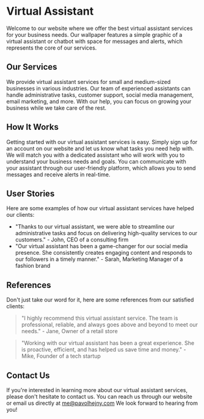 <!--font:Barlow Condensed-->

# Virtual Assistant

Welcome to our website where we offer the best virtual assistant services for your business needs. Our wallpaper features a simple graphic of a virtual assistant or chatbot with space for messages and alerts, which represents the core of our services.

## Our Services

We provide virtual assistant services for small and medium-sized businesses in various industries. Our team of experienced assistants can handle administrative tasks, customer support, social media management, email marketing, and more. With our help, you can focus on growing your business while we take care of the rest.

## How It Works

Getting started with our virtual assistant services is easy. Simply sign up for an account on our website and let us know what tasks you need help with. We will match you with a dedicated assistant who will work with you to understand your business needs and goals. You can communicate with your assistant through our user-friendly platform, which allows you to send messages and receive alerts in real-time.

## User Stories

Here are some examples of how our virtual assistant services have helped our clients:

-   "Thanks to our virtual assistant, we were able to streamline our administrative tasks and focus on delivering high-quality services to our customers." - John, CEO of a consulting firm
-   "Our virtual assistant has been a game-changer for our social media presence. She consistently creates engaging content and responds to our followers in a timely manner." - Sarah, Marketing Manager of a fashion brand

## References

Don't just take our word for it, here are some references from our satisfied clients:

> "I highly recommend this virtual assistant service. The team is professional, reliable, and always goes above and beyond to meet our needs." - Jane, Owner of a retail store

> "Working with our virtual assistant has been a great experience. She is proactive, efficient, and has helped us save time and money." - Mike, Founder of a tech startup

## Contact Us

If you're interested in learning more about our virtual assistant services, please don't hesitate to contact us. You can reach us through our website or email us directly at me@pavolhejny.com We look forward to hearing from you!

<!--

Write me content for website with wallpaper which alt text is:

"A wallpaper with a simple graphic of a virtual assistant or chatbot, with space for messages and alerts."

The name/title of the page should not be 1:1 copy of the alt text but rather a real content of the website which is using this wallpaper.

- Use markdown format
- Start with heading
- Heading should be short and concise
- The content should look like a real website
- The website should not be about the wallpaper, wallpaper is just a related background
- Heading should be contain work "wallpaper" or "background"
- Include real sections like references, contact, user stories, etc. use things relevant to the page purpose.
- Feel free to use structure like headings, bullets, numbering, blockquotes, paragraphs, horizontal lines, etc.
- You can use formatting like bold or _italic_
- You can include UTF-8 emojis
- Links should be only #hash anchors (and you can refer to the document itself)
- Do not include images


---


# Virtual Assistant for Your Business

Welcome to our website where we offer the best virtual assistant services for your business needs. Our wallpaper features a simple graphic of a virtual assistant or chatbot with space for messages and alerts, which represents the core of our services.

## Our Services

We provide virtual assistant services for small and medium-sized businesses in various industries. Our team of experienced assistants can handle administrative tasks, customer support, social media management, email marketing, and more. With our help, you can focus on growing your business while we take care of the rest.

## How It Works

Getting started with our virtual assistant services is easy. Simply sign up for an account on our website and let us know what tasks you need help with. We will match you with a dedicated assistant who will work with you to understand your business needs and goals. You can communicate with your assistant through our user-friendly platform, which allows you to send messages and receive alerts in real-time.

## User Stories

Here are some examples of how our virtual assistant services have helped our clients:

- "Thanks to our virtual assistant, we were able to streamline our administrative tasks and focus on delivering high-quality services to our customers." - John, CEO of a consulting firm
- "Our virtual assistant has been a game-changer for our social media presence. She consistently creates engaging content and responds to our followers in a timely manner." - Sarah, Marketing Manager of a fashion brand

## References

Don't just take our word for it, here are some references from our satisfied clients:

> "I highly recommend this virtual assistant service. The team is professional, reliable, and always goes above and beyond to meet our needs." - Jane, Owner of a retail store

> "Working with our virtual assistant has been a great experience. She is proactive, efficient, and has helped us save time and money." - Mike, Founder of a tech startup

## Contact Us

If you're interested in learning more about our virtual assistant services, please don't hesitate to contact us. You can reach us through our website or email us directly at me@pavolhejny.com We look forward to hearing from you!

-->
